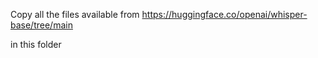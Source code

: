 Copy all the files available from https://huggingface.co/openai/whisper-base/tree/main

in this folder

